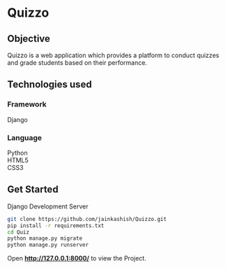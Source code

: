 # Quizzo

## Objective

Quizzo is a web application which provides a platform to conduct quizzes and grade students based on their performance.

## Technologies used
### Framework
Django
### Language
Python\
HTML5\
CSS3

## Get Started

Django Development Server

```bash
git clone https://github.com/jainkashish/Quizzo.git
pip install -r requirements.txt
cd Quiz
python manage.py migrate
python manage.py runserver
```

Open **http://127.0.0.1:8000/** to view the Project.
